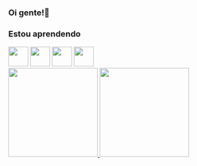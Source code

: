 ### Oi gente!👋

### Estou aprendendo

<img src="https://cdn.jsdelivr.net/gh/devicons/devicon/icons/javascript/javascript-original.svg" width="40" height="40"/>
<img src="https://cdn.jsdelivr.net/gh/devicons/devicon/icons/postgresql/postgresql-original-wordmark.svg" width="40" height="40" />
<img src="https://cdn.jsdelivr.net/gh/devicons/devicon/icons/csharp/csharp-original.svg" width="40" height="40" />
<img src="https://cdn.jsdelivr.net/gh/devicons/devicon/icons/angularjs/angularjs-original.svg" width="40" height="40" />
        

<div>
<a href="https://github.com/matteopolizeli">
<img height="180em" src="https://github-readme-stats.vercel.app/api/top-langs/?username=matteopolizeli&layout=compact&langs_count=7&theme=dracula"/>
<img height="180em" src="https://github-readme-stats.vercel.app/api?username=matteopolizeli&show_icons=true&theme=dracula&include_all_commits=true&count_private=true"/>
</div>
